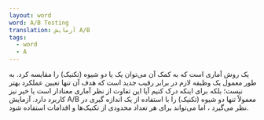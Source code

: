 ```yaml
---
layout: word
word: A/B Testing
translation: آزمایش A/B
tags:
  - word
  - A
---
```


یک روش آماری است که به کمک آن می‌توان یک یا دو شیوه (تکنیک) را مقایسه کرد. به طور معمول یک وظیفه لازم در برابر رقیب جدید است که هدف آن تنها تعیین عملکرد بهتر نیست؛ بلکه برای اینکه درک کنیم آیا این تفاوت از نظر آماری معنادار است یا خیر نیز کاربرد دارد.
آزمایش A/B معمولاً تنها دو شیوه (تکنیک) را با استفاده از یک اندازه گیری در نظر می‌گیرد ، اما می‌تواند برای هر تعداد محدودی از تکنیک‌ها و اقدامات استفاده شود.
